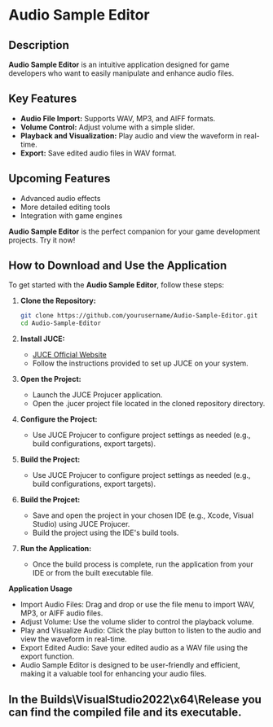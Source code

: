 # Audio Sample Editor

## Description

**Audio Sample Editor** is an intuitive application designed for game developers who want to easily manipulate and enhance audio files.

## Key Features

- **Audio File Import:** Supports WAV, MP3, and AIFF formats.
- **Volume Control:** Adjust volume with a simple slider.
- **Playback and Visualization:** Play audio and view the waveform in real-time.
- **Export:** Save edited audio files in WAV format.

## Upcoming Features

- Advanced audio effects
- More detailed editing tools
- Integration with game engines

**Audio Sample Editor** is the perfect companion for your game development projects. Try it now!

## How to Download and Use the Application

To get started with the **Audio Sample Editor**, follow these steps:

1. **Clone the Repository:**
   ```bash
   git clone https://github.com/yourusername/Audio-Sample-Editor.git
   cd Audio-Sample-Editor

2. **Install JUCE:**
   - [JUCE Official Website](https://juce.com/get-juce/)
   - Follow the instructions provided to set up JUCE on your system.
  
3. **Open the Project:**
   - Launch the JUCE Projucer application.
   - Open the .jucer project file located in the cloned repository directory.
  
4. **Configure the Project:**
   - Use JUCE Projucer to configure project settings as needed (e.g., build configurations, export targets).
  
5. **Build the Project:**
   - Use JUCE Projucer to configure project settings as needed (e.g., build configurations, export targets).
  
6. **Build the Projcet:**
   - Save and open the project in your chosen IDE (e.g., Xcode, Visual Studio) using JUCE Projucer.
   - Build the project using the IDE's build tools.

7. **Run the Application:**
   - Once the build process is complete, run the application from your IDE or from the built executable file.

**Application Usage** 
- Import Audio Files: Drag and drop or use the file menu to import WAV, MP3, or AIFF audio files.
- Adjust Volume: Use the volume slider to control the playback volume.
- Play and Visualize Audio: Click the play button to listen to the audio and view the waveform in real-time.
- Export Edited Audio: Save your edited audio as a WAV file using the export function.
- Audio Sample Editor is designed to be user-friendly and efficient, making it a valuable tool for enhancing your audio files.

## **In the Builds\VisualStudio2022\x64\Release you can find the compiled file and its executable.** ##






  
  

        
     
   

